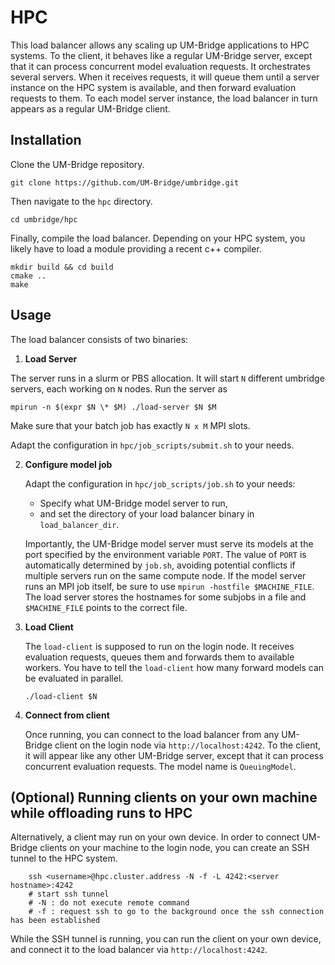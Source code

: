 # HPC

This load balancer allows any scaling up UM-Bridge applications to HPC systems. To the client, it behaves like a regular UM-Bridge server, except that it can process concurrent model evaluation requests. 
It orchestrates several servers. When it receives requests, it will queue them until a server instance on the HPC system is available, and then forward evaluation requests to them. To each model server instance, the load balancer in turn appears as a regular UM-Bridge client.

## Installation

Clone the UM-Bridge repository.

```
git clone https://github.com/UM-Bridge/umbridge.git
```

Then navigate to the `hpc` directory.

```
cd umbridge/hpc
```

Finally, compile the load balancer. Depending on your HPC system, you likely have to load a module providing a recent c++ compiler.

```
mkdir build && cd build
cmake ..
make
   ```


## Usage

The load balancer consists of two binaries:

1. **Load Server**

  The server runs in a slurm  or PBS allocation. It will start `N` different umbridge servers, each working on `N` nodes.
  Run the server as 
  ```
  mpirun -n $(expr $N \* $M) ./load-server $N $M
  ```
  Make sure that your batch job has exactly `N x M` MPI slots.
  
   Adapt the configuration in ``hpc/job_scripts/submit.sh`` to your needs.


2. **Configure model job**

   Adapt the configuration in ``hpc/job_scripts/job.sh`` to your needs:
   * Specify what UM-Bridge model server to run,
   * and set the directory of your load balancer binary in `load_balancer_dir`.

   Importantly, the UM-Bridge model server must serve its models at the port specified by the environment variable `PORT`. The value of `PORT` is automatically determined by `job.sh`, avoiding potential conflicts if multiple servers run on the same compute node.
   If the model server runs an MPI job itself, be sure to use `mpirun -hostfile $MACHINE_FILE`.
   The load server stores the hostnames for some subjobs in a file and `$MACHINE_FILE` points to the correct file.


3. **Load Client**

   The `load-client` is supposed to run on the login node. It receives evaluation requests, queues them and forwards them to available workers.
   You have to tell the `load-client` how many forward models can be evaluated in parallel.

   ```
   ./load-client $N
   ```

4. **Connect from client**

   Once running, you can connect to the load balancer from any UM-Bridge client on the login node via `http://localhost:4242`. To the client, it will appear like any other UM-Bridge server, except that it can process concurrent evaluation requests.
   The model name is `QueuingModel`.

## (Optional) Running clients on your own machine while offloading runs to HPC

Alternatively, a client may run on your own device. In order to connect UM-Bridge clients on your machine to the login node, you can create an SSH tunnel to the HPC system.

```
    ssh <username>@hpc.cluster.address -N -f -L 4242:<server hostname>:4242
    # start ssh tunnel
    # -N : do not execute remote command
    # -f : request ssh to go to the background once the ssh connection has been established
```

While the SSH tunnel is running, you can run the client on your own device, and connect it to the load balancer via `http://localhost:4242`.
